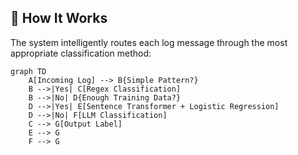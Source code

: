 ## 🧠 How It Works

The system intelligently routes each log message through the most appropriate classification method:

```mermaid
graph TD
    A[Incoming Log] --> B{Simple Pattern?}
    B -->|Yes| C[Regex Classification]
    B -->|No| D{Enough Training Data?}
    D -->|Yes| E[Sentence Transformer + Logistic Regression]
    D -->|No| F[LLM Classification]
    C --> G[Output Label]
    E --> G
    F --> G

